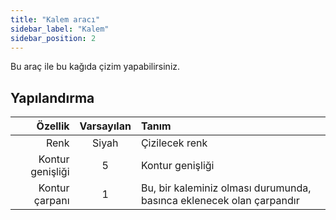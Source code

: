 ```yaml
---
title: "Kalem aracı"
sidebar_label: "Kalem"
sidebar_position: 2
---
```



Bu araç ile bu kağıda çizim yapabilirsiniz.

## Yapılandırma

|          Özellik | Varsayılan | Tanım                                                                |
| ----------------:|:----------:|:-------------------------------------------------------------------- |
|             Renk |   Siyah    | Çizilecek renk                                                       |
| Kontur genişliği |     5      | Kontur genişliği                                                     |
|   Kontur çarpanı |     1      | Bu, bir kaleminiz olması durumunda, basınca eklenecek olan çarpandır |
